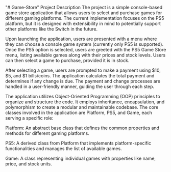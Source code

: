 "# Game-Store" 
Project Description
The project is a simple console-based game store application that allows users to select and purchase games for different gaming platforms. 
The current implementation focuses on the PS5 platform, but it is designed with extensibility in mind to potentially support other platforms like the Switch in the future.

Upon launching the application, users are presented with a menu where they can choose a console game system (currently only PS5 is supported). 
Once the PS5 option is selected, users are greeted with the PS5 Game Store menu, listing available games along with their prices and stock levels.
Users can then select a game to purchase, provided it is in stock.

After selecting a game, users are prompted to make a payment using $10, $5, and $1 bills/coins. 
The application calculates the total payment and determines if any change is due. 
The payment and change processes are handled in a user-friendly manner, guiding the user through each step.

The application utilizes Object-Oriented Programming (OOP) principles to organize and structure the code.
It employs inheritance, encapsulation, and polymorphism to create a modular and maintainable codebase.
The core classes involved in the application are Platform, PS5, and Game, each serving a specific role:

Platform: An abstract base class that defines the common properties and methods for different gaming platforms.

PS5: A derived class from Platform that implements platform-specific functionalities and manages the list of available games.

Game: A class representing individual games with properties like name, price, and stock units.
